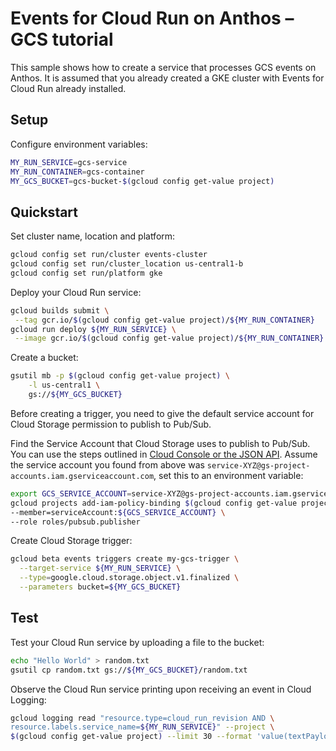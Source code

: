 # Events for Cloud Run on Anthos – GCS tutorial

This sample shows how to create a service that processes GCS events on Anthos.
It is assumed that you already created a GKE cluster with Events for Cloud Run
already installed.

## Setup

Configure environment variables:

```sh
MY_RUN_SERVICE=gcs-service
MY_RUN_CONTAINER=gcs-container
MY_GCS_BUCKET=gcs-bucket-$(gcloud config get-value project)
```

## Quickstart

Set cluster name, location and platform:

```sh
gcloud config set run/cluster events-cluster
gcloud config set run/cluster_location us-central1-b
gcloud config set run/platform gke
```

Deploy your Cloud Run service:

```sh
gcloud builds submit \
 --tag gcr.io/$(gcloud config get-value project)/${MY_RUN_CONTAINER}
gcloud run deploy ${MY_RUN_SERVICE} \
 --image gcr.io/$(gcloud config get-value project)/${MY_RUN_CONTAINER}
```

Create a bucket:

```sh
gsutil mb -p $(gcloud config get-value project) \
    -l us-central1 \
    gs://${MY_GCS_BUCKET}
```

Before creating a trigger, you need to give the default service account for
Cloud Storage permission to publish to Pub/Sub.

Find the Service Account that Cloud Storage uses to publish
to Pub/Sub. You can use the steps outlined in [Cloud Console or the JSON
API](https://cloud.google.com/storage/docs/getting-service-account). Assume the
service account you found from above was
`service-XYZ@gs-project-accounts.iam.gserviceaccount.com`, set this to an
environment variable:

```sh
export GCS_SERVICE_ACCOUNT=service-XYZ@gs-project-accounts.iam.gserviceaccount.com
gcloud projects add-iam-policy-binding $(gcloud config get-value project) \
--member=serviceAccount:${GCS_SERVICE_ACCOUNT} \
--role roles/pubsub.publisher
```

Create Cloud Storage trigger:

```sh
gcloud beta events triggers create my-gcs-trigger \
  --target-service ${MY_RUN_SERVICE} \
  --type=google.cloud.storage.object.v1.finalized \
  --parameters bucket=${MY_GCS_BUCKET}
```

## Test

Test your Cloud Run service by uploading a file to the bucket:

```sh
echo "Hello World" > random.txt
gsutil cp random.txt gs://${MY_GCS_BUCKET}/random.txt
```

Observe the Cloud Run service printing upon receiving an event in
Cloud Logging:

```sh
gcloud logging read "resource.type=cloud_run_revision AND \
resource.labels.service_name=${MY_RUN_SERVICE}" --project \
$(gcloud config get-value project) --limit 30 --format 'value(textPayload)'
```

